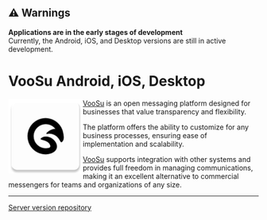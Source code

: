 ## ⚠️ Warnings

**Applications are in the early stages of development**  
Currently, the Android, iOS, and Desktop versions are still in active development.

# VooSu Android, iOS, Desktop

<img src="https://github.com/voo-su/server/blob/main/assets/logo.svg" align="left" width=150 height=150 alt="VooSu logo">

[VooSu](https://voo.su) is an open messaging platform designed for businesses that value transparency and flexibility.

The platform offers the ability to customize for any business processes, ensuring ease of implementation and
scalability.

[VooSu](https://voo.su) supports integration with other systems and provides full freedom in managing communications,
making it an excellent alternative to commercial messengers for teams and organizations of any size.

---

[Server version repository](https://github.com/voo-su/server)
